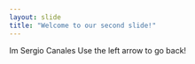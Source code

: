 ```yaml
---
layout: slide
title: "Welcome to our second slide!"
---
```

Im Sergio Canales
Use the left arrow to go back!
